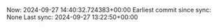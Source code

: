 Now: 2024-09-27 14:40:32.724383+00:00 Earliest commit since sync: None Last sync: 2024-09-27 13:22:50+00:00
